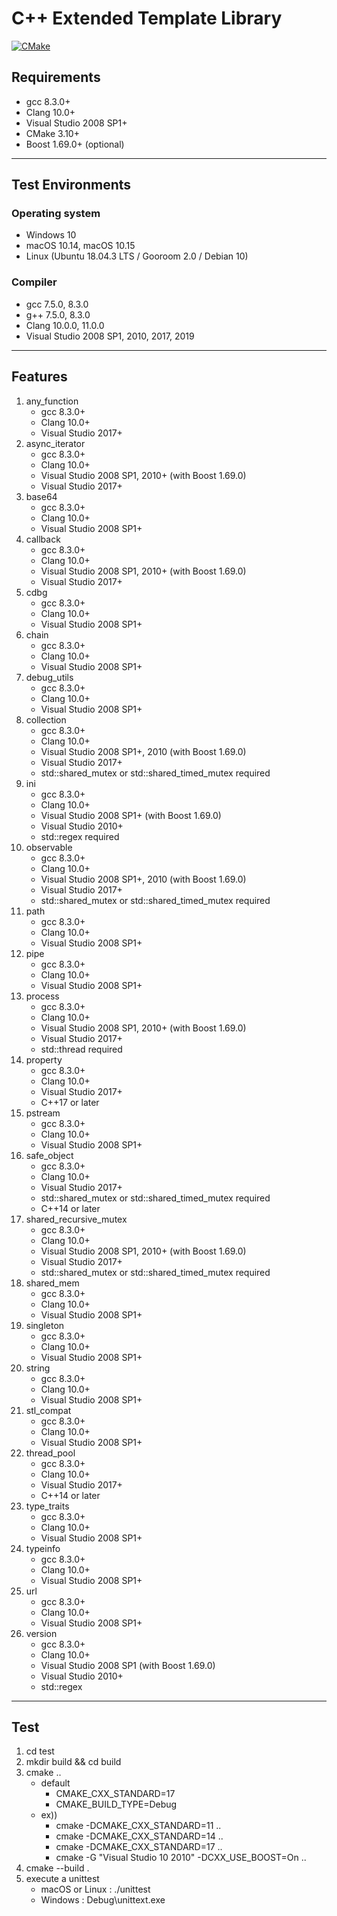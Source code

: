 # C++ Extended Template Library

[![CMake](https://github.com/ntoskrnl7/ext/actions/workflows/cmake.yml/badge.svg)](https://github.com/ntoskrnl7/ext/actions/workflows/cmake.yml)

## Requirements

- gcc 8.3.0+
- Clang 10.0+
- Visual Studio 2008 SP1+
- CMake 3.10+
- Boost 1.69.0+ (optional)

---

## Test Environments

### Operating system

- Windows 10
- macOS 10.14, macOS 10.15
- Linux (Ubuntu 18.04.3 LTS / Gooroom 2.0 / Debian 10)

### Compiler

- gcc 7.5.0, 8.3.0
- g++ 7.5.0, 8.3.0
- Clang 10.0.0, 11.0.0
- Visual Studio 2008 SP1, 2010, 2017, 2019

---

## Features

1. any_function
   - gcc 8.3.0+
   - Clang 10.0+
   - Visual Studio 2017+
2. async_iterator
   - gcc 8.3.0+
   - Clang 10.0+
   - Visual Studio 2008 SP1, 2010+ (with Boost 1.69.0)
   - Visual Studio 2017+
3. base64
   - gcc 8.3.0+
   - Clang 10.0+
   - Visual Studio 2008 SP1+
4. callback
   - gcc 8.3.0+
   - Clang 10.0+
   - Visual Studio 2008 SP1, 2010+ (with Boost 1.69.0)
   - Visual Studio 2017+
5. cdbg
   - gcc 8.3.0+
   - Clang 10.0+
   - Visual Studio 2008 SP1+
6. chain
   - gcc 8.3.0+
   - Clang 10.0+
   - Visual Studio 2008 SP1+
7. debug_utils
   - gcc 8.3.0+
   - Clang 10.0+
   - Visual Studio 2008 SP1+
8. collection
   - gcc 8.3.0+
   - Clang 10.0+
   - Visual Studio 2008 SP1+, 2010 (with Boost 1.69.0)
   - Visual Studio 2017+
   - std::shared_mutex or std::shared_timed_mutex required
9. ini
   - gcc 8.3.0+
   - Clang 10.0+
   - Visual Studio 2008 SP1+ (with Boost 1.69.0)
   - Visual Studio 2010+
   - std::regex required
10. observable
    - gcc 8.3.0+
    - Clang 10.0+
    - Visual Studio 2008 SP1+, 2010 (with Boost 1.69.0)
    - Visual Studio 2017+
    - std::shared_mutex or std::shared_timed_mutex required
11. path
    - gcc 8.3.0+
    - Clang 10.0+
    - Visual Studio 2008 SP1+
12. pipe
    - gcc 8.3.0+
    - Clang 10.0+
    - Visual Studio 2008 SP1+
13. process
    - gcc 8.3.0+
    - Clang 10.0+
    - Visual Studio 2008 SP1, 2010+ (with Boost 1.69.0)
    - Visual Studio 2017+
    - std::thread required
14. property
    - gcc 8.3.0+
    - Clang 10.0+
    - Visual Studio 2017+
    - C++17 or later
15. pstream
    - gcc 8.3.0+
    - Clang 10.0+
    - Visual Studio 2008 SP1+
16. safe_object
    - gcc 8.3.0+
    - Clang 10.0+
    - Visual Studio 2017+
    - std::shared_mutex or std::shared_timed_mutex required
    - C++14 or later
17. shared_recursive_mutex
    - gcc 8.3.0+
    - Clang 10.0+
    - Visual Studio 2008 SP1, 2010+ (with Boost 1.69.0)
    - Visual Studio 2017+
    - std::shared_mutex or std::shared_timed_mutex required
18. shared_mem
    - gcc 8.3.0+
    - Clang 10.0+
    - Visual Studio 2008 SP1+
19. singleton
    - gcc 8.3.0+
    - Clang 10.0+
    - Visual Studio 2008 SP1+
20. string
    - gcc 8.3.0+
    - Clang 10.0+
    - Visual Studio 2008 SP1+
21. stl_compat
    - gcc 8.3.0+
    - Clang 10.0+
    - Visual Studio 2008 SP1+
22. thread_pool
    - gcc 8.3.0+
    - Clang 10.0+
    - Visual Studio 2017+
    - C++14 or later
23. type_traits
    - gcc 8.3.0+
    - Clang 10.0+
    - Visual Studio 2008 SP1+
24. typeinfo
    - gcc 8.3.0+
    - Clang 10.0+
    - Visual Studio 2008 SP1+
25. url
    - gcc 8.3.0+
    - Clang 10.0+
    - Visual Studio 2008 SP1+
26. version
    - gcc 8.3.0+
    - Clang 10.0+
    - Visual Studio 2008 SP1 (with Boost 1.69.0)
    - Visual Studio 2010+
    - std::regex

---

## Test

1. cd test
2. mkdir build && cd build
3. cmake ..
   - default
     - CMAKE_CXX_STANDARD=17
     - CMAKE_BUILD_TYPE=Debug
   - ex))
     - cmake -DCMAKE_CXX_STANDARD=11  ..
     - cmake -DCMAKE_CXX_STANDARD=14  ..
     - cmake -DCMAKE_CXX_STANDARD=17  ..
     - cmake -G "Visual Studio 10 2010" -DCXX_USE_BOOST=On ..
4. cmake --build .
5. execute a unittest
   - macOS or Linux : ./unittest
   - Windows : Debug\unittext.exe
